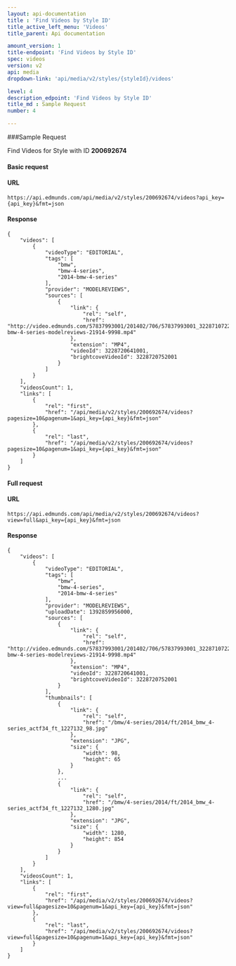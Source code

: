 ```yaml
---
layout: api-documentation
title : 'Find Videos by Style ID'
title_active_left_menu: 'Videos'
title_parent: Api documentation

amount_version: 1
title-endpoint: 'Find Videos by Style ID'
spec: videos
version: v2
api: media
dropdown-link: 'api/media/v2/styles/{styleId}/videos'

level: 4
description_edpoint: 'Find Videos by Style ID'
title_md : Sample Request
number: 4

---
```



###Sample Request

Find Videos for Style with ID **200692674**

#### Basic request

#### URL

    https://api.edmunds.com/api/media/v2/styles/200692674/videos?api_key={api_key}&fmt=json

#### Response

    {
        "videos": [
            {
                "videoType": "EDITORIAL",
                "tags": [
                    "bmw",
                    "bmw-4-series",
                    "2014-bmw-4-series"
                ],
                "provider": "MODELREVIEWS",
                "sources": [
                    {
                        "link": {
                            "rel": "self",
                            "href": "http://video.edmunds.com/57837993001/201402/706/57837993001_3228710722001_2014-bmw-4-series-modelreviews-21914-9998.mp4"
                        },
                        "extension": "MP4",
                        "videoId": 3228720641001,
                        "brightcoveVideoId": 3228720752001
                    }
                ]
            }
        ],
        "videosCount": 1,
        "links": [
            {
                "rel": "first",
                "href": "/api/media/v2/styles/200692674/videos?pagesize=10&pagenum=1&api_key={api_key}&fmt=json"
            },
            {
                "rel": "last",
                "href": "/api/media/v2/styles/200692674/videos?pagesize=10&pagenum=1&api_key={api_key}&fmt=json"
            }
        ]
    }


#### Full request

#### URL

    https://api.edmunds.com/api/media/v2/styles/200692674/videos?view=full&api_key={api_key}&fmt=json

#### Response

    {
        "videos": [
            {
                "videoType": "EDITORIAL",
                "tags": [
                    "bmw",
                    "bmw-4-series",
                    "2014-bmw-4-series"
                ],
                "provider": "MODELREVIEWS",
                "uploadDate": 1392859956000,
                "sources": [
                    {
                        "link": {
                            "rel": "self",
                            "href": "http://video.edmunds.com/57837993001/201402/706/57837993001_3228710722001_2014-bmw-4-series-modelreviews-21914-9998.mp4"
                        },
                        "extension": "MP4",
                        "videoId": 3228720641001,
                        "brightcoveVideoId": 3228720752001
                    }
                ],
                "thumbnails": [
                    {
                        "link": {
                            "rel": "self",
                            "href": "/bmw/4-series/2014/ft/2014_bmw_4-series_actf34_ft_1227132_98.jpg"
                        },
                        "extension": "JPG",
                        "size": {
                            "width": 98,
                            "height": 65
                        }
                    },
                    ...
                    {
                        "link": {
                            "rel": "self",
                            "href": "/bmw/4-series/2014/ft/2014_bmw_4-series_actf34_ft_1227132_1280.jpg"
                        },
                        "extension": "JPG",
                        "size": {
                            "width": 1280,
                            "height": 854
                        }
                    }
                ]
            }
        ],
        "videosCount": 1,
        "links": [
            {
                "rel": "first",
                "href": "/api/media/v2/styles/200692674/videos?view=full&pagesize=10&pagenum=1&api_key={api_key}&fmt=json"
            },
            {
                "rel": "last",
                "href": "/api/media/v2/styles/200692674/videos?view=full&pagesize=10&pagenum=1&api_key={api_key}&fmt=json"
            }
        ]
    }
